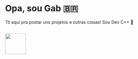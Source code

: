 # Opa, sou Gab 🇧🇷

Tô aqui pra postar uns projetos e outras coisas! Sou Dev C++ 🌳
##
<img src="https://img.shields.io/badge/c++-%2300599C.svg?style=plastic&logo=cplusplus&logoColor=white" width="68">
